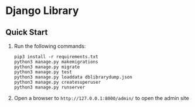 # Django Library

## Quick Start

1. Run the following commands:
   ```
   pip3 install -r requirements.txt
   python3 manage.py makemigrations
   python3 manage.py migrate
   python3 manage.py test
   python3 manage.py loaddata dblibrarydump.json 
   python3 manage.py createsuperuser
   python3 manage.py runserver
   ```
1. Open a browser to `http://127.0.0.1:8000/admin/` to open the admin site